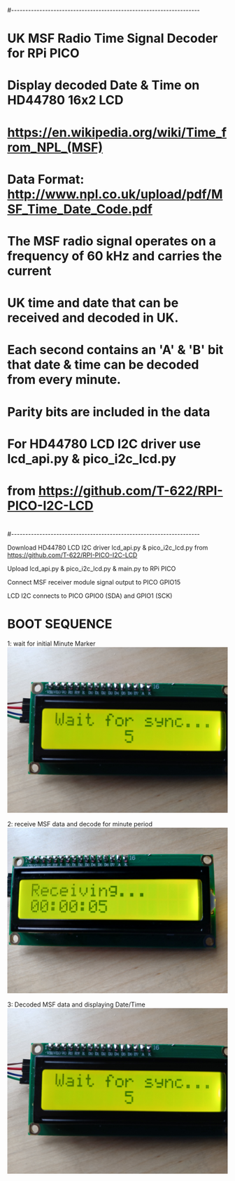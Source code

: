 
#-------------------------------------------------------------------
# UK MSF Radio Time Signal Decoder for RPi PICO
#
# Display decoded Date & Time on HD44780 16x2 LCD 
#
# https://en.wikipedia.org/wiki/Time_from_NPL_(MSF)
#
# Data Format: http://www.npl.co.uk/upload/pdf/MSF_Time_Date_Code.pdf
#
# The MSF radio signal operates on a frequency of 60 kHz and carries the current
# UK time and date that can be received and decoded in UK.
#
# Each second contains an  'A' & 'B' bit that date & time can be decoded from every minute.
# Parity bits are included in the data
#
# For HD44780 LCD I2C driver use lcd_api.py & pico_i2c_lcd.py
# from https://github.com/T-622/RPI-PICO-I2C-LCD
#
#-------------------------------------------------------------------

Download HD44780 LCD I2C driver lcd_api.py & pico_i2c_lcd.py from
https://github.com/T-622/RPI-PICO-I2C-LCD

Upload lcd_api.py & pico_i2c_lcd.py & main.py to RPi PICO

Connect MSF receiver module signal output to PICO GPIO15

LCD I2C connects to PICO GPIO0 (SDA) and GPIO1 (SCK)

# BOOT SEQUENCE
1: wait for initial Minute Marker
![Alt text](https://github.com/jpatkinson-rpi/pico_msf_rtc_lcd_clock/blob/main/images/prototype-wait.jpg?raw=true "Wait for sync")

2: receive MSF data and decode for minute period
![Alt text](https://github.com/jpatkinson-rpi/pico_msf_rtc_lcd_clock/blob/main/images/prototype-receive.jpg?raw=true "Receiving MSF data")

3: Decoded MSF data and displaying Date/Time
![Alt text](https://github.com/jpatkinson-rpi/pico_msf_rtc_lcd_clock/blob/main/images/prototype-wait.jpg?raw=true "Date/Time decoded")

